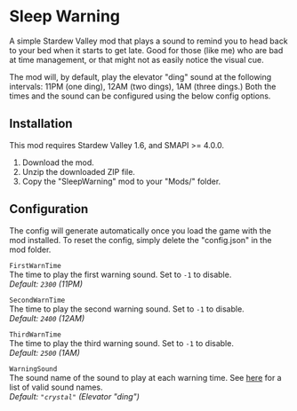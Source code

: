 # Sleep Warning

A simple Stardew Valley mod that plays a sound to remind you to head back to your bed when it starts to get late. Good for those (like me) who are bad at time management, or that might not as easily notice the visual cue.

The mod will, by default, play the elevator "ding" sound at the following intervals: 11PM (one ding), 12AM (two dings), 1AM (three dings.) Both the times and the sound can be configured using the below config options.

## Installation
This mod requires Stardew Valley 1.6, and SMAPI >= 4.0.0.

1. Download the mod.
2. Unzip the downloaded ZIP file.
3. Copy the "SleepWarning" mod to your "Mods/" folder.


## Configuration
The config will generate automatically once you load the game with the mod installed. To reset the config, simply delete the "config.json" in the mod folder.

``FirstWarnTime``  
The time to play the first warning sound. Set to ``-1`` to disable.  
*Default: ``2300`` (11PM)*

``SecondWarnTime``  
The time to play the second warning sound. Set to ``-1`` to disable.  
*Default: ``2400`` (12AM)*

``ThirdWarnTime``  
The time to play the third warning sound. Set to ``-1`` to disable.  
*Default: ``2500`` (1AM)*

``WarningSound``  
The sound name of the sound to play at each warning time. See [here](https://stardewvalleywiki.com/Modding:Audio#Sound) for a list of valid sound names.  
*Default: ``"crystal"`` (Elevator "ding")*

